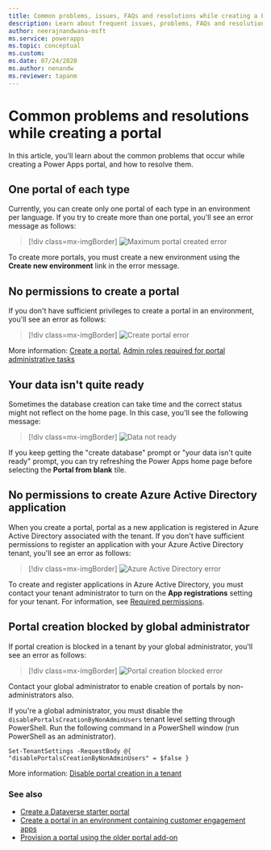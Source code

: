 ```yaml
---
title: Common problems, issues, FAQs and resolutions while creating a Power Apps portal. | Microsoft Docs
description: Learn about frequent issues, problems, FAQs and resolutions while creating a Power Apps portal.
author: neerajnandwana-msft
ms.service: powerapps
ms.topic: conceptual
ms.custom: 
ms.date: 07/24/2020
ms.author: nenandw
ms.reviewer: tapanm
---
```


# Common problems and resolutions while creating a portal

In this article, you'll learn about the common problems that occur while creating a Power Apps portal, and how to resolve them.

## One portal of each type

Currently, you can create only one portal of each type in an environment per language. If you try to create more than one portal, you'll see an error message as follows:

> [!div class=mx-imgBorder]
> ![Maximum portal created error](media/portal-max-error.png "You have reached maximum limit of n portal(s) on this environment. Please choose another environment or create a new environment.")

To create more portals, you must create a new environment using the **Create new environment** link in the error message.

## No permissions to create a portal

If you don't have sufficient privileges to create a portal in an environment, you'll see an error as follows:

> [!div class=mx-imgBorder]
> ![Create portal error](media/portal-create-error.png "You don't have appropriate permissions to create a portal in this environment. Try selecting another environment or create new environment.")

More information: [Create a portal](create-portal.md), [Admin roles required for portal administrative tasks](admin/portal-admin-roles.md)

## Your data isn't quite ready

Sometimes the database creation can take time and the correct status might not reflect on the home page. In this case, you'll see the following message:

> [!div class=mx-imgBorder]
> ![Data not ready](media/data-not-ready.png "Your data isn't quite ready. The database that includes data for this app is still being built. We'll let you know once it's ready.")

If you keep getting the "create database" prompt or "your data isn't quite ready" prompt, you can try refreshing the Power Apps home page before selecting the **Portal from blank** tile.

## No permissions to create Azure Active Directory application

When you create a portal, portal as a new application is registered in Azure Active Directory associated with the tenant. If you don't have sufficient permissions to register an application with your Azure Active Directory tenant, you'll see an error as follows:

> [!div class=mx-imgBorder]
> ![Azure Active Directory error](media/azure-ad-error.png "You don't have required permissions to create Azure Active Directory applications in this tenant.")

To create and register applications in Azure Active Directory, you must contact your tenant administrator to turn on the **App registrations** setting for your tenant. For information, see [Required permissions](https://docs.microsoft.com/azure/active-directory/develop/howto-create-service-principal-portal#required-permissions).

## Portal creation blocked by global administrator

If portal creation is blocked in a tenant by your global administrator, you'll see an error as follows:

> [!div class=mx-imgBorder]
> ![Portal creation blocked error](media/portal-create-blocked-error.png "You don't have permissions to create a portal in this tenant as it is blocked by your global administrator.")

Contact your global administrator to enable creation of portals by non-administrators also.

If you're a global administrator, you must disable the `disablePortalsCreationByNonAdminUsers` tenant level setting through PowerShell. Run the following command in a PowerShell window (run PowerShell as an administrator).

```
Set-TenantSettings -RequestBody @{ "disablePortalsCreationByNonAdminUsers" = $false }
```

More information: [Disable portal creation in a tenant](create-portal.md#disable-portal-creation-in-a-tenant)

### See also

- [Create a Dataverse starter portal](create-portal.md)
- [Create a portal in an environment containing customer engagement apps](create-dynamics-portal.md)
- [Provision a portal using the older portal add-on](provision-portal-add-on.md)
